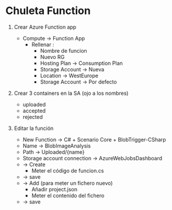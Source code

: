 # Chuleta Function

1. Crear Azure Function app
   * Compute -> Function App 
     * Rellenar :
       * Nombre de funcion
       * Nuevo RG
       * Hosting Plan -> Consumption Plan
       * Storage Account -> Nueva
       * Location -> WestEurope
       * Storage Account -> Por defecto
       
2. Crear 3 containers en la SA (ojo a los nombres)
    * uploaded
    * accepted
    * rejected

3. Editar la función
    * New Function -> C# + Scenario Core + BlobTrigger-CSharp
    * Name -> BlobImageAnalysis
    * Path -> Uploaded/{name}
    * Storage account connection -> AzureWebJobsDashboard
    * -> Create
        * Meter el código de funcion.cs
    * -> save
    * -> Add (para meter un fichero nuevo)
        * Añadir project.json
        * Meter el contenido del fichero
    * -> save
